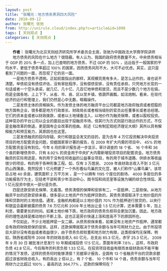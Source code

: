 ```yaml
---
layout: post
title: "张曙光：地方债务黑洞四大风险"
date: 2010-09-12
author: 张曙光 张弛
from: http://unirule.cloud/index.php?c=article&id=1098
tags: [ 天则观点 ]
categories: [ 天则观点 ]
---
```


<div class="article">
 <div class="body-text">
  <div style="text-indent: 18.05pt; text-align: left">
   <b>
    <span style="font-size: 9pt">
     作者：
    </span>
   </b>
   <span style="font-size: 9pt">
    张曙光为北京天则经济研究所学术委员会主席，张弛为中国政法大学商学院讲师
   </span>
  </div>
  <div style="text-indent: 18pt; text-align: left">
  </div>
  <div style="text-indent: 18pt; text-align: left">
   <span style="font-size: 9pt">
    地方债务的风险在什么地方？很隐蔽。有人认为，我国的政府债务数量不大，中央债务相当于
   </span>
   <span style="font-size: 9pt">
    GDP
   </span>
   <span style="font-size: 9pt">
    的
   </span>
   <span style="font-size: 9pt">
    20%
   </span>
   <span style="font-size: 9pt">
    多一点，加上已查明的地方债务，不过
   </span>
   <span style="font-size: 9pt">
    GDP
   </span>
   <span style="font-size: 9pt">
    的
   </span>
   <span style="font-size: 9pt">
    50%
   </span>
   <span style="font-size: 9pt">
    ，远远低于一般国家的平均水平，更低于债务率超过
   </span>
   <span style="font-size: 9pt">
    100%
   </span>
   <span style="font-size: 9pt">
    的国家。因而债务风险不大，大可不必忧虑。其实，这只是看到了问题的一面，而忽视了它的另一面。
   </span>
  </div>
  <div style="text-indent: 18pt; text-align: left">
  </div>
  <div style="text-indent: 18pt; text-align: left">
   <span style="font-size: 9pt">
    一是地方债务不透明。正如前面指出的那样，其规模究竟有多大，是怎么运作的，谁也说不清楚。举债前没有债信评估，没有审批程序，没有偿债安排，没有责任承担，只凭地方长官的一句话或者一个空头承诺，就几亿、几十亿、几百亿地举债和放贷。而且不是少数几个地方在搞，而是全国各地、上上下下，从省、市、县、区以至乡镇，依葫芦画瓢，如法炮制。看来，在现代经济的运行和管理上，我们仍然是心中无数，暗箱操作。
   </span>
  </div>
  <div style="text-indent: 18pt; text-align: left">
  </div>
  <div style="text-indent: 18pt; text-align: left">
   <span style="font-size: 9pt">
    二是发债主体的资格缺失。作为发债主体的地方融资平台公司都是地方政府独资或者控股的地方国有企业，很多都是地方行政首长、财政局长或者相当级别的官员出任董事长或者总经理。它们的资本金或者以财政拨款，或者以土地储备注入，以地价作为融资保障，或者以股权投资。这种官办的平台公司以企业的面目出现于投融资市场，但其行为方式则是行政运作的方式，不仅是金融改革的倒退，更是国有企业改革的扭曲。前述《公有制宏观经济理论大纲》其所以具有解释能力和预言能力，其原因也在这里。
   </span>
  </div>
  <div style="text-indent: 18pt; text-align: left">
  </div>
  <div style="text-indent: 18pt; text-align: left">
   <span style="font-size: 9pt">
    三是发债融资的投向存疑。央行和银监会发文的目的，是为去年
   </span>
   <span style="font-size: 9pt">
    4
   </span>
   <span style="font-size: 9pt">
    万亿投资解决中央投资项目的地方配套资金问题，但据国家审计署的报告，在
   </span>
   <span style="font-size: 9pt">
    2009
   </span>
   <span style="font-size: 9pt">
    年扩大内需的项目中，
   </span>
   <span style="font-size: 9pt">
    45%
   </span>
   <span style="font-size: 9pt">
    的地方配套资金没有到位。今年
   </span>
   <span style="font-size: 9pt">
    6
   </span>
   <span style="font-size: 9pt">
    月的审计报告进一步显示，审计调查的
   </span>
   <span style="font-size: 9pt">
    18
   </span>
   <span style="font-size: 9pt">
    个省、
   </span>
   <span style="font-size: 9pt">
    16
   </span>
   <span style="font-size: 9pt">
    个市和
   </span>
   <span style="font-size: 9pt">
    36
   </span>
   <span style="font-size: 9pt">
    个县的新增债务中，只有
   </span>
   <span style="font-size: 9pt">
    8.92%
   </span>
   <span style="font-size: 9pt">
    的资金用于中央扩大内需新增投资项目的配套资金。地方债务融资的实际用途是，有的用于没有任何收益的公益事业项目，有的用于城市道路、供排水等收益很少的项目，有的用于各种形象工程。如，仅有
   </span>
   <span style="font-size: 9pt">
    3
   </span>
   <span style="font-size: 9pt">
    万居民、
   </span>
   <span style="font-size: 9pt">
    2009
   </span>
   <span style="font-size: 9pt">
    年县财政总收入不到
   </span>
   <span style="font-size: 9pt">
    3
   </span>
   <span style="font-size: 9pt">
    亿元的山西蒲县，竟然投资
   </span>
   <span style="font-size: 9pt">
    1
   </span>
   <span style="font-size: 9pt">
    亿元修建了一个外形看似鸟巢的文化宫，被人们称作"山寨鸟巢"。该项目占地
   </span>
   <span style="font-size: 9pt">
    40
   </span>
   <span style="font-size: 9pt">
    余亩，建筑面积
   </span>
   <span style="font-size: 9pt">
    2
   </span>
   <span style="font-size: 9pt">
    万平方米
   </span>
   <span style="font-size: 9pt">
    ，是一个以拥有
   </span>
   <span style="font-size: 9pt">
    1195
   </span>
   <span style="font-size: 9pt">
    个座位的剧场、
   </span>
   <span style="font-size: 9pt">
    4000
   </span>
   <span style="font-size: 9pt">
    多座位的多功能报告厅为主，包括老干部和青少年活动中心、图书馆和阅览室等设施为辅的综合性场馆。其
   </span>
   <span style="font-size: 9pt">
    1
   </span>
   <span style="font-size: 9pt">
    亿元投资中很大一部分是负债。
   </span>
  </div>
  <div style="text-indent: 18pt; text-align: left">
  </div>
  <div style="text-indent: 18pt; text-align: left">
   <span style="font-size: 9pt">
    四是还款安排无保障、无着落。债务清偿的保障和安排有二，一是抵押，二是担保。从地方融资平台的还款安排来看，很多是以土地资产作为抵押贷款的，其债务清偿取决于土地价值的升降和贷款时的土地估值。通常，金融机构都是以土地价值的
   </span>
   <span style="font-size: 9pt">
    70%
   </span>
   <span style="font-size: 9pt">
    作为抵押进行放贷的，以央行和银监会最新披露的债务
   </span>
   <span style="font-size: 9pt">
    7.6
   </span>
   <span style="font-size: 9pt">
    万亿元和
   </span>
   <span style="font-size: 9pt">
    2009
   </span>
   <span style="font-size: 9pt">
    年土地出让金
   </span>
   <span style="font-size: 9pt">
    1.5
   </span>
   <span style="font-size: 9pt">
    亿元计算，还本需要
   </span>
   <span style="font-size: 9pt">
    5
   </span>
   <span style="font-size: 9pt">
    年，加上利息，需要更长的时间。如果土地价格下跌，地方政府的债务负担将会更加沉重。因此，地方政府的理性选择是推动地价不断上涨。这也正是房价快速上涨和居高不下的原因所在。
   </span>
  </div>
  <div style="text-indent: 18pt; text-align: left">
  </div>
  <div style="text-indent: 18pt; text-align: left">
   <span style="font-size: 9pt">
    不仅如此，不少土地抵押是一女二嫁。从债务担保来看，如果没有土地资产作抵押，通常都会有政府财政担保的安排。这样，还款保障就取决于债务余额与当年可用财力之比。由于所投项目大部分没有收益或者收益很少，由于债务负担较重和地方财力有限，这类担保均无保障。例如，陕西省咸阳市
   </span>
   <span style="font-size: 9pt">
    2008
   </span>
   <span style="font-size: 9pt">
    年的财政总收入
   </span>
   <span style="font-size: 9pt">
    60
   </span>
   <span style="font-size: 9pt">
    亿元，总支出
   </span>
   <span style="font-size: 9pt">
    85.3
   </span>
   <span style="font-size: 9pt">
    亿元，赤字
   </span>
   <span style="font-size: 9pt">
    25.3
   </span>
   <span style="font-size: 9pt">
    亿元，
   </span>
   <span style="font-size: 9pt">
    2009
   </span>
   <span style="font-size: 9pt">
    年
   </span>
   <span style="font-size: 9pt">
    9
   </span>
   <span style="font-size: 9pt">
    月
   </span>
   <span style="font-size: 9pt">
    30
   </span>
   <span style="font-size: 9pt">
    日
   </span>
   <span style="font-size: 9pt">
    被批准计息发行
   </span>
   <span style="font-size: 9pt">
    10
   </span>
   <span style="font-size: 9pt">
    年期咸城投债
   </span>
   <span style="font-size: 9pt">
    17.5
   </span>
   <span style="font-size: 9pt">
    亿元，票面年利率
   </span>
   <span style="font-size: 9pt">
    7.6%
   </span>
   <span style="font-size: 9pt">
    。这样，市政府负债
   </span>
   <span style="font-size: 9pt">
    42.8
   </span>
   <span style="font-size: 9pt">
    亿元，今后每年的利息负担
   </span>
   <span style="font-size: 9pt">
    1.33
   </span>
   <span style="font-size: 9pt">
    亿元。在投资项目收益有限而本级财政尚不能平衡的情况下发债，这样的债务何时能够清偿？另据审计报告，全国有
   </span>
   <span style="font-size: 9pt">
    13
   </span>
   <span style="font-size: 9pt">
    个省融资平台的贷款余额超过该省财政总收入，有的高出
   </span>
   <span style="font-size: 9pt">
    2
   </span>
   <span style="font-size: 9pt">
    倍以上，有
   </span>
   <span style="font-size: 9pt">
    7
   </span>
   <span style="font-size: 9pt">
    个省、
   </span>
   <span style="font-size: 9pt">
    10
   </span>
   <span style="font-size: 9pt">
    个市和
   </span>
   <span style="font-size: 9pt">
    14
   </span>
   <span style="font-size: 9pt">
    个县，债务余额与当年可用财力之比超过
   </span>
   <span style="font-size: 9pt">
    100%
   </span>
   <span style="font-size: 9pt">
    ，最高的达
   </span>
   <span style="font-size: 9pt">
    364.77%
   </span>
   <span style="font-size: 9pt">
    。还款的保障何在？
   </span>
  </div>
 </div>
</div>


